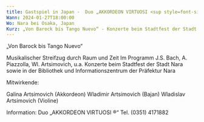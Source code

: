 ```yaml
---
title: Gastspiel in Japan -  Duo „AKKORDEON VIRTUOSI <sup style=font-size:.9em; line-height:2em;>®</sup>“
Wann: 2024-01-27T18:00:00
Wo: Nara bei Osaka, Japan
Kurz: „Von Barock bis Tango Nuevo“ - Konzerte beim Stadtfest der Stadt Nara sowie in der Bibliothek und Informationszentrum der Präfektur Nara  -  Für mehr Information klicken Sie bitte hier…
---
```


„Von Barock bis Tango Nuevo“

Musikalischer Streifzug durch Raum und Zeit
 Im Programm J.S. Bach, A. Piazzolla, Wl. Artsimovich, u.a.
Konzerte beim Stadtfest der Stadt Nara sowie in der Bibliothek und Informationszentrum der Präfektur Nara

Mitwirkende:

Galina Artsimovich (Akkordeon)
Wladimir Artsimovich (Bajan)
Wladislav Artsimovich (Violine)


Information:
Duo „AKKORDEON VIRTUOSI ®“
		Tel. (0351) 4171882